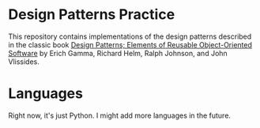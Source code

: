 # Design Patterns Practice

This repository contains implementations of the design patterns described in the classic
book [Design Patterns; Elements of Reusable Object-Oriented Software](https://www.amazon.com/Design-Patterns-Elements-Reusable-Object-Oriented/dp/0201633612)
by Erich Gamma, Richard Helm, Ralph Johnson, and John Vlissides.

# Languages

Right now, it's just Python. I might add more languages in the future.
